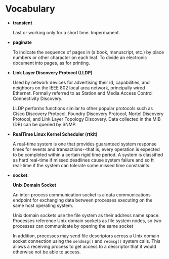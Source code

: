 # Vocabulary

-   **transient**

    Last or working only for a short time. Impermanent.

-   **paginate**

    To indicate the sequence of pages in (a book, manuscript, etc.) by place numbers or other 
    character on each leaf. To divide an electronic document into pages, as for printing.

-   **Link Layer Discovery Protocol (LLDP)** 

    Used by network devices for advertising their id, capabilities, and neighbors on the IEEE 802 
    local area network, principally wired Ethernet.  Formally referred to as Station and 
    Media Access Control Connectivity Discovery.

    LLDP performs functions similar to other 
    popular protocols such as Cisco Discovery Protocol, Foundry Discovery Protocol, Nortel
    Discovery Protocol, and Link Layer Topology Discovery. Data collected in the MIB (DB) can be 
    queried by SNMP.

-   **RealTime Linux Kernel Scheduler (rtkit)**

    A real-time system is one that provides guaranteed system response times for events and 
    transactions--that is, every operation is expected to be completed within a certain rigid time 
    period. A system is classified as hard real-time if missed deadlines cause system failure and so
    ft real-time if the system can tolerate some missed time constraints.

-   **socket**: 

    **Unix Domain Socket**

    An inter-process communication socket is a data communications endpoint for 
    exchanging data between processes executing on the same host operating system. 

    Unix domain sockets use the file system as their address name space.
    Processes reference Unix domain sockets as file system nodes, so two
    processes can communicate by opening the same socket

    In addition, processes may send file descriptors across a Unix domain socket
    connection using the `sendmsg()` and `recmsg()` system calls. This allows a
    receiving process to get access to a descriptor that it would otherwise not
    be able to access. 
